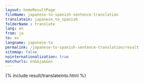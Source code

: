 ```yaml
---
layout: homeResultPage
fileName: japanese-to-spanish-sentence-translation
translatein: japanese_to_spanish
folderName : translate
lang: en
from: ja
to: es
langname: japanese-to
permalink: /japanese-to-spanish-sentence-translation/result
sitemap: false
nointernationalization: true
matchurls: en&&ja&&es
---
```

{% include result/translateinto.html %}

<script src="/js/result/translation.js" data-foldername="{{page.folderName}}" data-lang="{{page.lang}}"></script>
